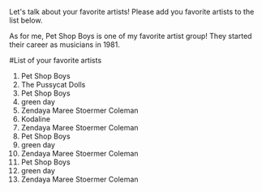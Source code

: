 Let's talk about your favorite artists! Please add you favorite artists to the list below.

As for me, Pet Shop Boys is one of my favorite artist group! They started their career as musicians in 1981.

#List of your favorite artists
1. Pet Shop Boys
2. The Pussycat Dolls
3. Pet Shop Boys
4. green day
5. Zendaya Maree Stoermer Coleman
6. Kodaline
7. Zendaya Maree Stoermer Coleman
8. Pet Shop Boys
9. green day
10. Zendaya Maree Stoermer Coleman
11. Pet Shop Boys
12. green day
13. Zendaya Maree Stoermer Coleman

